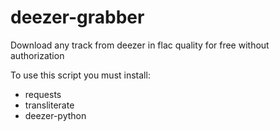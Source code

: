 # deezer-grabber
Download any track from deezer in flac quality for free without authorization

To use this script you must install:
* requests
* transliterate
* deezer-python
